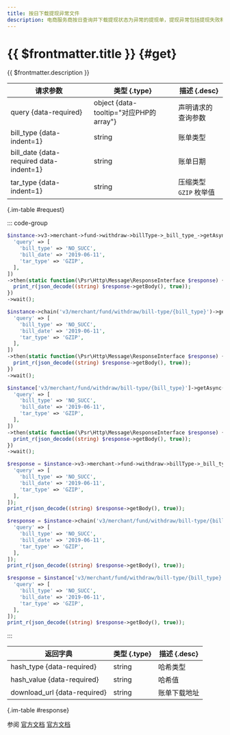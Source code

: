 ```yaml
---
title: 按日下载提现异常文件
description: 电商服务商按日查询并下载提现状态为异常的提现单，提现异常包括提现失败和银行退票。
---
```


# {{ $frontmatter.title }} {#get}

{{ $frontmatter.description }}

| 请求参数 | 类型 {.type} | 描述 {.desc}
| --- | --- | ---
| query {data-required} | object {data-tooltip="对应PHP的array"} | 声明请求的查询参数
| bill_type {data-indent=1} | string | 账单类型
| bill_date {data-required data-indent=1} | string | 账单日期
| tar_type {data-indent=1} | string | 压缩类型<br/>`GZIP` 枚举值

{.im-table #request}

::: code-group

```php [异步纯链式]
$instance->v3->merchant->fund->withdraw->billType->_bill_type_->getAsync([
  'query' => [
    'bill_type' => 'NO_SUCC',
    'bill_date' => '2019-06-11',
    'tar_type' => 'GZIP',
  ],
])
->then(static function(\Psr\Http\Message\ResponseInterface $response) {
  print_r(json_decode((string) $response->getBody(), true));
})
->wait();
```

```php [异步声明式]
$instance->chain('v3/merchant/fund/withdraw/bill-type/{bill_type}')->getAsync([
  'query' => [
    'bill_type' => 'NO_SUCC',
    'bill_date' => '2019-06-11',
    'tar_type' => 'GZIP',
  ],
])
->then(static function(\Psr\Http\Message\ResponseInterface $response) {
  print_r(json_decode((string) $response->getBody(), true));
})
->wait();
```

```php [异步属性式]
$instance['v3/merchant/fund/withdraw/bill-type/{bill_type}']->getAsync([
  'query' => [
    'bill_type' => 'NO_SUCC',
    'bill_date' => '2019-06-11',
    'tar_type' => 'GZIP',
  ],
])
->then(static function(\Psr\Http\Message\ResponseInterface $response) {
  print_r(json_decode((string) $response->getBody(), true));
})
->wait();
```

```php [同步纯链式]
$response = $instance->v3->merchant->fund->withdraw->billType->_bill_type_->get([
  'query' => [
    'bill_type' => 'NO_SUCC',
    'bill_date' => '2019-06-11',
    'tar_type' => 'GZIP',
  ],
]);
print_r(json_decode((string) $response->getBody(), true));
```

```php [同步声明式]
$response = $instance->chain('v3/merchant/fund/withdraw/bill-type/{bill_type}')->get([
  'query' => [
    'bill_type' => 'NO_SUCC',
    'bill_date' => '2019-06-11',
    'tar_type' => 'GZIP',
  ],
]);
print_r(json_decode((string) $response->getBody(), true));
```

```php [同步属性式]
$response = $instance['v3/merchant/fund/withdraw/bill-type/{bill_type}']->get([
  'query' => [
    'bill_type' => 'NO_SUCC',
    'bill_date' => '2019-06-11',
    'tar_type' => 'GZIP',
  ],
]);
print_r(json_decode((string) $response->getBody(), true));
```

:::

| 返回字典 | 类型 {.type} | 描述 {.desc}
| --- | --- | ---
| hash_type {data-required}| string | 哈希类型
| hash_value {data-required}| string | 哈希值
| download_url {data-required}| string | 账单下载地址

{.im-table #response}

参阅 [官方文档](https://pay.weixin.qq.com/wiki/doc/apiv3_partner/Offline/apis/chapter4_1_24.shtml) [官方文档](https://pay.weixin.qq.com/wiki/doc/apiv3/wxpay/ecommerce/fund/chapter3_4.shtml)

